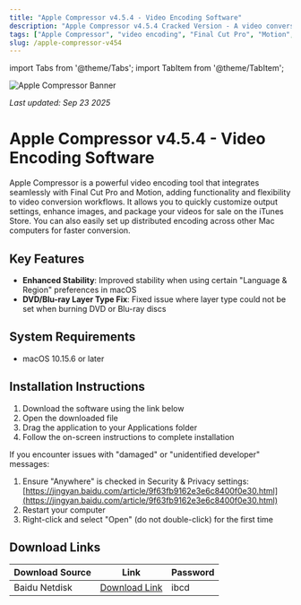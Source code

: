 ```yaml
---
title: "Apple Compressor v4.5.4 - Video Encoding Software"
description: "Apple Compressor v4.5.4 Cracked Version - A video conversion tool highly integrated with Final Cut Pro and Motion, with improved system stability"
tags: ["Apple Compressor", "video encoding", "Final Cut Pro", "Motion", "stability", "DVD", "Blu-ray", "video conversion"]
slug: /apple-compressor-v454
---
```


import Tabs from '@theme/Tabs';
import TabItem from '@theme/TabItem';

![Apple Compressor Banner](https://www.gfxcamp.com/wp-content/uploads/2020/11/Compressor-4.5.jpg)

*Last updated: Sep 23 2025*

# Apple Compressor v4.5.4 - Video Encoding Software

Apple Compressor is a powerful video encoding tool that integrates seamlessly with Final Cut Pro and Motion, adding functionality and flexibility to video conversion workflows. It allows you to quickly customize output settings, enhance images, and package your videos for sale on the iTunes Store. You can also easily set up distributed encoding across other Mac computers for faster conversion.

## Key Features

- **Enhanced Stability**: Improved stability when using certain "Language & Region" preferences in macOS
- **DVD/Blu-ray Layer Type Fix**: Fixed issue where layer type could not be set when burning DVD or Blu-ray discs

## System Requirements

- macOS 10.15.6 or later

## Installation Instructions

<Tabs>
<TabItem value="standard" label="Standard Installation">

1. Download the software using the link below
2. Open the downloaded file
3. Drag the application to your Applications folder
4. Follow the on-screen instructions to complete installation

</TabItem>
<TabItem value="troubleshooting" label="Troubleshooting Installation">

If you encounter issues with "damaged" or "unidentified developer" messages:

1. Ensure "Anywhere" is checked in Security & Privacy settings: [https://jingyan.baidu.com/article/9f63fb9162e3e6c8400f0e30.html](https://jingyan.baidu.com/article/9f63fb9162e3e6c8400f0e30.html)
2. Restart your computer
3. Right-click and select "Open" (do not double-click) for the first time

</TabItem>
</Tabs>

## Download Links

| Download Source | Link | Password |
|-----------------|------|----------|
| Baidu Netdisk | [Download Link](https://pan.baidu.com/s/1ZgxryMRUFRtvGP2w4Si1XA) | ibcd |
